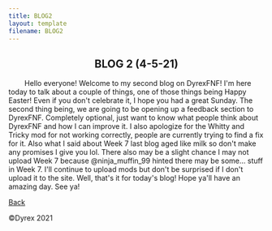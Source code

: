 ```yaml
---
title: BLOG2
layout: template
filename: BLOG2
--- 
```

<h2 style="text-align: center;"><strong>BLOG 2 (4-5-21)</strong></h2>
<p style="text-align: left;">&nbsp; &nbsp; &nbsp; &nbsp; Hello everyone! Welcome to my second blog on DyrexFNF! I'm here today to talk about a couple of things, one of those things being Happy Easter! Even if you don't celebrate it, I hope you had a great Sunday. The second thing being, we are going to be opening up a feedback section to DyrexFNF. Completely optional, just want to know what people think about DyrexFNF and how I can improve it. I also apologize for the Whitty and Tricky mod for not working correctly, people are currently trying to find a fix for it. Also what I said about Week 7 last blog aged like milk so don't make any promises I give you lol. There also may be a slight chance I may not upload Week 7 because @ninja_muffin_99 hinted there may be some... stuff in Week 7. I'll continue to upload mods but don't be surprised if I don't upload it to the site. Well, that's it for today's blog! Hope ya'll have an amazing day. See ya!</p>
<p><a href="https://dyrexfnf.github.io/FNF/BLOG">Back</a></p>
<p>&copy;Dyrex 2021</p>
<p style="text-align: center;">&nbsp;</p>
